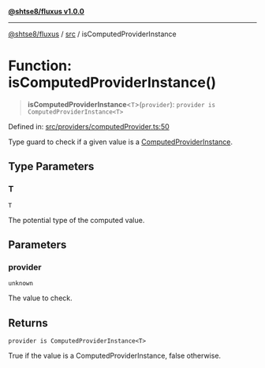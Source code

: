 [**@shtse8/fluxus v1.0.0**](../../README.md)

---

[@shtse8/fluxus](../../README.md) / [src](../README.md) / isComputedProviderInstance

# Function: isComputedProviderInstance()

> **isComputedProviderInstance**\<`T`\>(`provider`): `provider is ComputedProviderInstance<T>`

Defined in: [src/providers/computedProvider.ts:50](https://github.com/shtse8/fluxus/blob/4924e60e87ca8856c0bf61d7c46469f55d63d7b6/src/providers/computedProvider.ts#L50)

Type guard to check if a given value is a [ComputedProviderInstance](../interfaces/ComputedProviderInstance.md).

## Type Parameters

### T

`T`

The potential type of the computed value.

## Parameters

### provider

`unknown`

The value to check.

## Returns

`provider is ComputedProviderInstance<T>`

True if the value is a ComputedProviderInstance, false otherwise.
